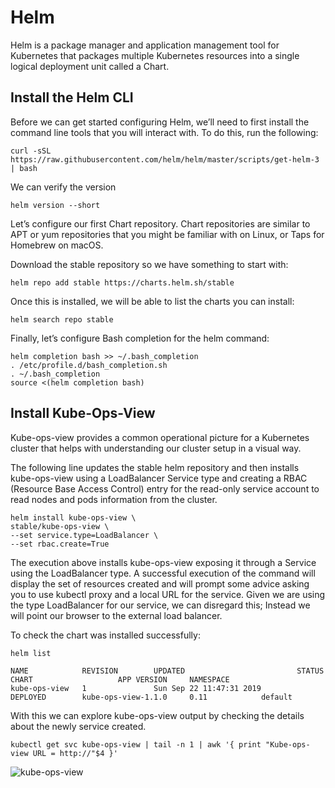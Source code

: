# Helm
Helm is a package manager and application management tool for Kubernetes that packages multiple Kubernetes resources into a single logical deployment unit called a Chart.

## Install the Helm CLI
Before we can get started configuring Helm, we’ll need to first install the command line tools that you will interact with. To do this, run the following:
```
curl -sSL https://raw.githubusercontent.com/helm/helm/master/scripts/get-helm-3 | bash
```
We can verify the version
```
helm version --short
```
Let’s configure our first Chart repository. Chart repositories are similar to APT or yum repositories that you might be familiar with on Linux, or Taps for Homebrew on macOS.

Download the stable repository so we have something to start with:
```
helm repo add stable https://charts.helm.sh/stable
```
Once this is installed, we will be able to list the charts you can install:
```
helm search repo stable
```
Finally, let’s configure Bash completion for the helm command:
```
helm completion bash >> ~/.bash_completion
. /etc/profile.d/bash_completion.sh
. ~/.bash_completion
source <(helm completion bash)
```

## Install Kube-Ops-View
Kube-ops-view provides a common operational picture for a Kubernetes cluster that helps with understanding our cluster setup in a visual way.

The following line updates the stable helm repository and then installs kube-ops-view using a LoadBalancer Service type and creating a RBAC (Resource Base Access Control) entry for the read-only service account to read nodes and pods information from the cluster.
```
helm install kube-ops-view \
stable/kube-ops-view \
--set service.type=LoadBalancer \
--set rbac.create=True
```
The execution above installs kube-ops-view exposing it through a Service using the LoadBalancer type. A successful execution of the command will display the set of resources created and will prompt some advice asking you to use kubectl proxy and a local URL for the service. Given we are using the type LoadBalancer for our service, we can disregard this; Instead we will point our browser to the external load balancer.

To check the chart was installed successfully:
```
helm list
```
```
NAME            REVISION        UPDATED                         STATUS          CHART                   APP VERSION     NAMESPACE
kube-ops-view   1               Sun Sep 22 11:47:31 2019        DEPLOYED        kube-ops-view-1.1.0     0.11            default  
```
With this we can explore kube-ops-view output by checking the details about the newly service created.
```
kubectl get svc kube-ops-view | tail -n 1 | awk '{ print "Kube-ops-view URL = http://"$4 }'
```
![kube-ops-view](https://www.eksworkshop.com/images/kube_ops_view/kube-ops-view.png)